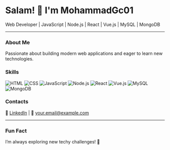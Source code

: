 # Salam! 👋 I'm MohammadGc01
Web Developer | JavaScript | Node.js | React | Vue.js | MySQL | MongoDB

---

### About Me
Passionate about building modern web applications and eager to learn new technologies.

### Skills
![HTML](https://img.shields.io/badge/HTML5-E34F26?style=flat&logo=html5&logoColor=white)
![CSS](https://img.shields.io/badge/CSS3-1572B6?style=flat&logo=css3&logoColor=white)
![JavaScript](https://img.shields.io/badge/JavaScript-F7DF1E?style=flat&logo=javascript&logoColor=333)
![Node.js](https://img.shields.io/badge/Node.js-339933?style=flat&logo=node.js&logoColor=white)
![React](https://img.shields.io/badge/React-61DAFB?style=flat&logo=react&logoColor=white)
![Vue.js](https://img.shields.io/badge/Vue.js-41b883?style=flat&logo=vue.js&logoColor=white)
![MySQL](https://img.shields.io/badge/MySQL-4479A1?style=flat&logo=mysql&logoColor=white)
![MongoDB](https://img.shields.io/badge/MongoDB-47A248?style=flat&logo=mongodb&logoColor=white)

### Contacts
🔗 [LinkedIn](your-linkedin-profile) | 📧 your.email@example.com

---

### Fun Fact
I’m always exploring new techy challenges! 🚀
